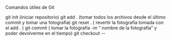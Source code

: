 Comandos útiles de Git

git init (iniciar repositorio)
git add . (tomar todos los archivos desde el último commit y tomar una fotografia)
git reset . ( revertir la fotografía tomada con el add . )
git commit ( tomar la fotografía -m “ nombre de la fotografía”  y poder devolverme en el tiempo)
git checkout -- 
